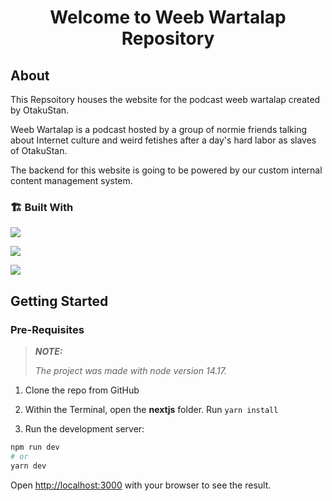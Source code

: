 <div align="center">
    <h1>Welcome to Weeb Wartalap Repository</h1>
</div>

## About
This Repsoitory houses the website for the podcast weeb wartalap created by OtakuStan. 

Weeb Wartalap is a podcast hosted by a group of normie friends talking about Internet culture and weird fetishes after a day's hard labor as slaves of OtakuStan.

The backend for this website is going to be powered by our custom internal content management system.


### 🏗️ Built With

<div>

[<img src="https://img.shields.io/badge/-Next-FFFFFF?style=for-the-badge&labelColor=black&logo=nextdotjs&logoColor=white">](https://nextjs.org/)


[<img src="https://img.shields.io/badge/-SCSS-cc6699?style=for-the-badge&labelColor=black&logo=sass&logoColor=cc6699">](https://sass-lang.com/)


[<img src="https://img.shields.io/badge/-Typescript-007acc?style=for-the-badge&labelColor=black&logo=typescript&logoColor=007acc">](https://www.typescriptlang.org/)

</div>

## Getting Started

### Pre-Requisites
> **_NOTE:_**
>
>_The project was made with node version 14.17._


1. Clone the repo from GitHub
2. Within the Terminal, open the **nextjs** folder. Run `yarn install`

3. Run the development server:

```bash
npm run dev
# or
yarn dev
```

Open [http://localhost:3000](http://localhost:3000) with your browser to see the result.

